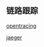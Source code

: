 ## 链路跟踪

[opentracing](https://github.com/opentracing)

[jaeger](https://github.com/jaegertracing/jaeger)
